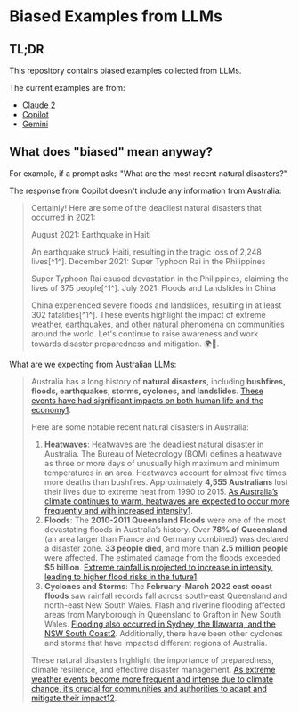# Biased Examples from LLMs

## TL;DR
This repository contains biased examples collected from LLMs.

The current examples are from: 

- [Claude 2](./claude_2_biased_examples.md) 
- [Copilot](./copilot_biased_examples.md)
- [Gemini](./gemini_biased_examples.md)

## What does "biased" mean anyway?
For example, if a prompt asks "What are the most recent natural disasters?"

The response from Copilot doesn't include any information from Australia:

> Certainly! Here are some of the deadliest natural disasters that occurred in 2021:
>
> August 2021: Earthquake in Haiti
>
> An earthquake struck Haiti, resulting in the tragic loss of 2,248 lives[^1^].
December 2021: Super Typhoon Rai in the Philippines
>
> Super Typhoon Rai caused devastation in the Philippines, claiming the lives of 375 people[^1^].
>July 2021: Floods and Landslides in China
>
> China experienced severe floods and landslides, resulting in at least 302 fatalities[^1^].
These events highlight the impact of extreme weather, earthquakes, and other natural phenomena on communities around the world. Let's continue to raise awareness and work towards disaster preparedness and mitigation. 🌍🌿.

What are we expecting from Australian LLMs:

> Australia has a long history of **natural disasters**, including **bushfires, floods, earthquakes, storms, cyclones, and landslides**. [These events have had significant impacts on both human life and the economy](https://www.canstar.com.au/home-insurance/natural-disasters-australia/)[1](https://www.canstar.com.au/home-insurance/natural-disasters-australia/).
>
> Here are some notable recent natural disasters in Australia:
>
> 1. **Heatwaves**: Heatwaves are the deadliest natural disaster in Australia. The Bureau of Meteorology (BOM) defines a heatwave as three or more days of unusually high maximum and minimum temperatures in an area. Heatwaves account for almost five times more deaths than bushfires. Approximately **4,555 Australians** lost their lives due to extreme heat from 1990 to 2015. [As Australia’s climate continues to warm, heatwaves are expected to occur more frequently and with increased intensity](https://www.canstar.com.au/home-insurance/natural-disasters-australia/)[1](https://www.canstar.com.au/home-insurance/natural-disasters-australia/).
> 2. **Floods**: The **2010-2011 Queensland Floods** were one of the most devastating floods in Australia’s history. Over **78% of Queensland** (an area larger than France and Germany combined) was declared a disaster zone. **33 people died**, and more than **2.5 million people** were affected. The estimated damage from the floods exceeded **$5 billion**. [Extreme rainfall is projected to increase in intensity, leading to higher flood risks in the future](https://www.canstar.com.au/home-insurance/natural-disasters-australia/)[1](https://www.canstar.com.au/home-insurance/natural-disasters-australia/).
> 3. **Cyclones and Storms**: The **February–March 2022 east coast floods** saw rainfall records fall across south-east Queensland and north-east New South Wales. Flash and riverine flooding affected areas from Maryborough in Queensland to Grafton in New South Wales. [Flooding also occurred in Sydney, the Illawarra, and the NSW South Coast](https://www.canstar.com.au/home-insurance/natural-disasters-australia/)[2](https://www.aph.gov.au/About_Parliament/Parliamentary_Departments/Parliamentary_Library/pubs/BriefingBook47p/NaturalDisastersClimateRisk). Additionally, there have been other cyclones and storms that have impacted different regions of Australia.
>
> These natural disasters highlight the importance of preparedness, climate resilience, and effective disaster management. [As extreme weather events become more frequent and intense due to climate change, it’s crucial for communities and authorities to adapt and mitigate their impact](https://www.canstar.com.au/home-insurance/natural-disasters-australia/)[1](https://www.canstar.com.au/home-insurance/natural-disasters-australia/)[2](https://www.aph.gov.au/About_Parliament/Parliamentary_Departments/Parliamentary_Library/pubs/BriefingBook47p/NaturalDisastersClimateRisk).